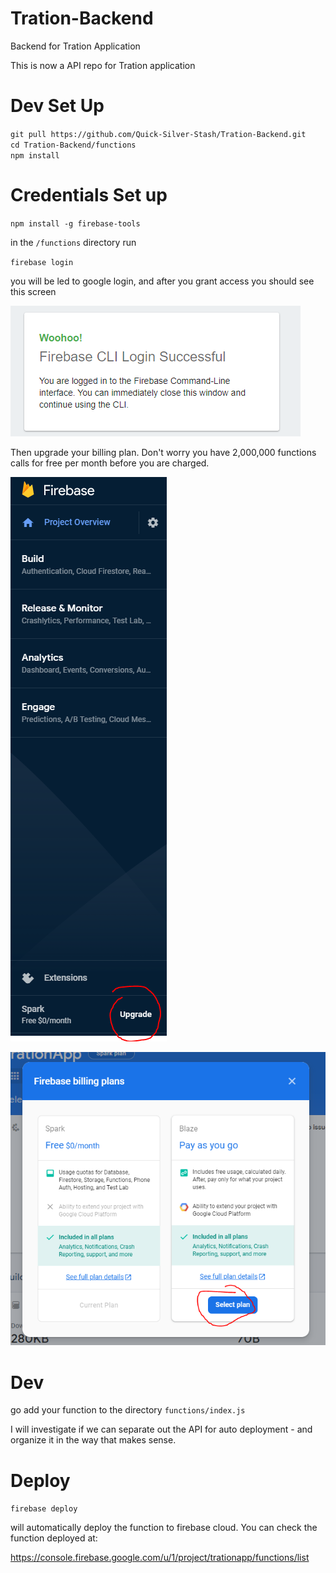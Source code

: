 # Tration-Backend
Backend for Tration Application

This is now a API repo for Tration application

# Dev Set Up
`git pull https://github.com/Quick-Silver-Stash/Tration-Backend.git`  
`cd Tration-Backend/functions`  
`npm install`  

# Credentials Set up
`npm install -g firebase-tools`

in the `/functions` directory run

`firebase login`

you will be led to google login, and after you grant access you should see this screen

![Firebase CLI Login](./meta/0_firebase-logged-in.PNG)

Then upgrade your billing plan. Don't worry you have 2,000,000 functions calls for free per month before you are charged.

![Firebase Billing](./meta/1_firebase_pricing.PNG)

![Firebase Blaze](./meta/2_firebase_select_plan.PNG)
# Dev
go add your function to the directory `functions/index.js`

I will investigate if we can separate out the API for auto deployment - and organize it in the way that makes sense.

# Deploy
`firebase deploy`

will automatically deploy the function to firebase cloud. You can check the function deployed at:

https://console.firebase.google.com/u/1/project/trationapp/functions/list